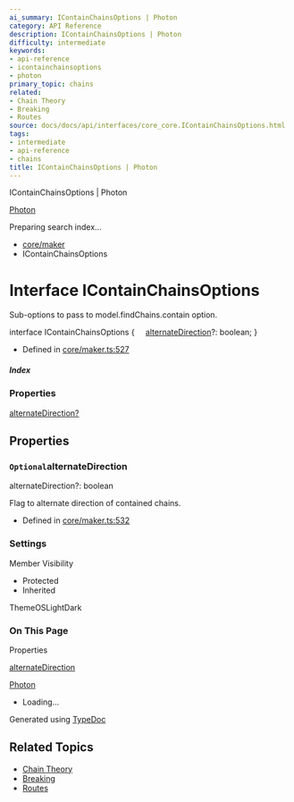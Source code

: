 ```yaml
---
ai_summary: IContainChainsOptions | Photon
category: API Reference
description: IContainChainsOptions | Photon
difficulty: intermediate
keywords:
- api-reference
- icontainchainsoptions
- photon
primary_topic: chains
related:
- Chain Theory
- Breaking
- Routes
source: docs/docs/api/interfaces/core_core.IContainChainsOptions.html
tags:
- intermediate
- api-reference
- chains
title: IContainChainsOptions | Photon
---
```

IContainChainsOptions | Photon

[Photon](../index.md)




Preparing search index...

* [core/maker](../modules/core_maker.md)
* IContainChainsOptions

# Interface IContainChainsOptions

Sub-options to pass to model.findChains.contain option.

interface IContainChainsOptions {
    [alternateDirection](#alternatedirection)?: boolean;
}

* Defined in [core/maker.ts:527](https://github.com/mwhite454/photon/blob/main/packages/photon/src/core/maker.ts#L527)

##### Index

### Properties

[alternateDirection?](#alternatedirection)

## Properties

### `Optional`alternateDirection

alternateDirection?: boolean

Flag to alternate direction of contained chains.

* Defined in [core/maker.ts:532](https://github.com/mwhite454/photon/blob/main/packages/photon/src/core/maker.ts#L532)

### Settings

Member Visibility

* Protected
* Inherited

ThemeOSLightDark

### On This Page

Properties

[alternateDirection](#alternatedirection)

[Photon](../index.md)

* Loading...

Generated using [TypeDoc](https://typedoc.org/)

## Related Topics

- [Chain Theory](../index.md)
- [Breaking](../index.md)
- [Routes](../index.md)
